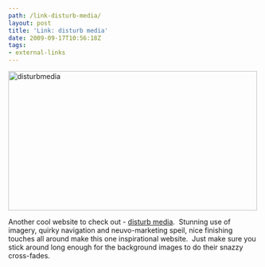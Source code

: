 ```yaml
---
path: /link-disturb-media/
layout: post
title: 'Link: disturb media'
date: 2009-09-17T10:56:18Z
tags:
- external-links
---
```


<a href="http://www.disturbmedia.com/" target="_blank"><img class="alignnone size-full wp-image-957" title="disturbmedia" src="/content/images/2009/09/disturbmedia.png" alt="disturbmedia" width="500" height="280" /></a>

Another cool website to check out - <a href="http://www.disturbmedia.com/" target="_blank">disturb media</a>.  Stunning use of imagery, quirky navigation and neuvo-marketing speil, nice finishing touches all around make this one inspirational website.  Just make sure you stick around long enough for the background images to do their snazzy cross-fades.